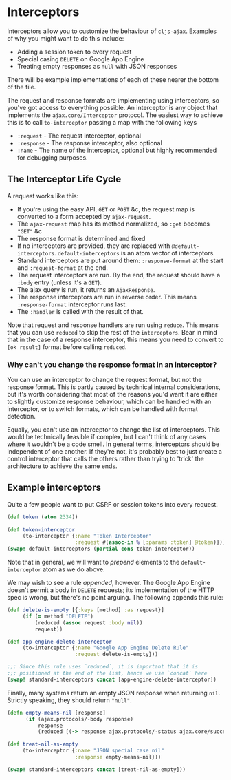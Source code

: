 # Interceptors

Interceptors allow you to customize the behaviour of `cljs-ajax`. Examples of why you might want to do this include:
* Adding a session token to every request
* Special casing `DELETE` on Google App Engine
* Treating empty responses as `null` with JSON responses

There will be example implementations of each of these nearer the bottom of the file. 

The request and response formats are implementing using interceptors, so you've got access to everything possible. An interceptor is any object that implements the `ajax.core/Interceptor` protocol. The easiest way to achieve this is to call `to-interceptor` passing a map with the following keys
* `:request` - The request interceptor, optional
* `:response` - The response interceptor, also optional
* `:name` - The name of the interceptor, optional but highly recommended for debugging purposes.

## The Interceptor Life Cycle

A request works like this:

* If you're using the easy API, `GET` or `POST` &c, the request map is converted to a form accepted by `ajax-request`.
* The `ajax-request` map has its method normalized, so `:get` becomes `"GET"` &c
* The response format is determined and fixed 
* If no interceptors are provided, they are replaced with `@default-interceptors`. `default-interceptors` is an atom vector of interceptors.
* Standard interceptors are put around them: `:response-format` at the start and `:request-format` at the end.
* The request interceptors are run. By the end, the request should have a `:body` entry (unless it's a `GET`).
* The ajax query is run, it returns an `AjaxResponse`.
* The response interceptors are run in reverse order. This means `:response-format` interceptor runs last.
* The `:handler` is called with the result of that.

Note that request and response handlers are run using `reduce`. This means that you can use `reduced` to skip the rest of the `interceptors`. Bear in mind that in the case of a response interceptor, this means you need to convert to `[ok result]` format before calling `reduced`.

### Why can't you change the response format in an interceptor?

You can use an interceptor to change the request format, but not the response format. This is partly caused by technical internal considerations, but it's worth considering that most of the reasons you'd want it are either to slightly customize response behaviour, which can be handled with an interceptor, or to switch formats, which can be handled with format detection.

Equally, you can't use an interceptor to change the list of interceptors. This would be technically feasible if complex, but I can't think of any cases where it wouldn't be a code smell. In general terms, interceptors should be independent of one another. If they're not, it's probably best to just create a control interceptor that calls the others rather than trying to 'trick' the architecture to achieve the same ends. 

## Example interceptors

Quite a few people want to put CSRF or session tokens into every request.

```clj
(def token (atom 2334))
     
(def token-interceptor
     (to-interceptor {:name "Token Interceptor"
                      :request #(assoc-in % [:params :token] @token)}))
(swap! default-interceptors (partial cons token-interceptor))
```

Note that in general, we will want to *prepend* elements to the `default-interceptor` atom as we do above.

We may wish to see a rule *appended*, however. The Google App Engine doesn't permit a body in `DELETE` requests; its implementation of the HTTP spec is wrong, but there's no point arguing.  The following appends this rule:

```clj
(def delete-is-empty [{:keys [method] :as request}]
     (if (= method "DELETE")
         (reduced (assoc request :body nil))
         request))

(def app-engine-delete-interceptor
     (to-interceptor {:name "Google App Engine Delete Rule"
                      :request delete-is-empty}))

;;; Since this rule uses `reduced`, it is important that it is 
;;; positioned at the end of the list, hence we use `concat` here
(swap! standard-interceptors concat [app-engine-delete-interceptor])
```

Finally, many systems return an empty JSON response when returning `nil`. Strictly speaking, they should return `"null"`.

```clj
(defn empty-means-nil [response]
      (if (ajax.protocols/-body response)
          response
          (reduced [(-> response ajax.protocols/-status ajax.core/success?) nil])))

(def treat-nil-as-empty
     (to-interceptor {:name "JSON special case nil"
                      :response empty-means-nil}))

(swap! standard-interceptors concat [treat-nil-as-empty]))
```

